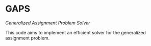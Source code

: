 # GAPS

_Generalized Assignment Problem Solver_

This code aims to implement an efficient solver for the generalized assignment problem.
